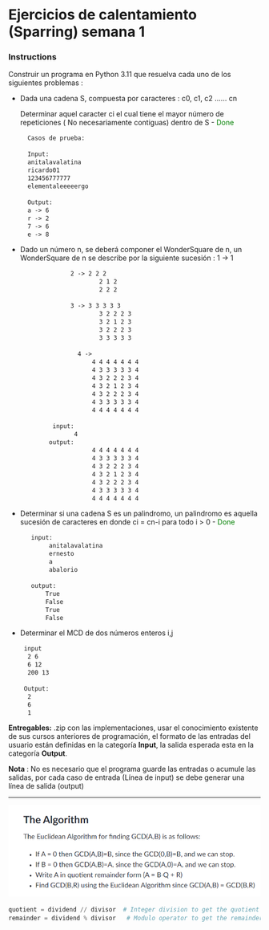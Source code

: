 # Ejercicios de calentamiento (Sparring) semana 1

### Instructions
Construir un programa en Python 3.11 que resuelva cada uno de los siguientes problemas : 
- Dada una cadena S, compuesta por caracteres :
                  c0, c1, c2 ...... cn
    
    
    Determinar aquel caracter ci el cual tiene el mayor número de repeticiones ( No necesariamente contiguas) dentro de S - <span style="color:green;">Done</span>

        Casos de prueba: 
      
        Input:
        anitalavalatina
        ricardo01
        123456777777
        elementaleeeeergo
       
        Output: 
        a -> 6
        r -> 2
        7 -> 6
        e -> 8

- Dado un número n, se deberá componer el WonderSquare de n, un WonderSquare de n se describe por la siguiente sucesión : 
                    1 -> 1

                    2 -> 2 2 2
                            2 1 2
                            2 2 2

                    3 -> 3 3 3 3 3 
                            3 2 2 2 3
                            3 2 1 2 3 
                            3 2 2 2 3
                            3 3 3 3 3

                      4 -> 
                          4 4 4 4 4 4 4
                          4 3 3 3 3 3 4
                          4 3 2 2 2 3 4
                          4 3 2 1 2 3 4
                          4 3 2 2 2 3 4
                          4 3 3 3 3 3 4
                          4 4 4 4 4 4 4
                
               input: 
                     4
              output: 
                          4 4 4 4 4 4 4
                          4 3 3 3 3 3 4
                          4 3 2 2 2 3 4
                          4 3 2 1 2 3 4
                          4 3 2 2 2 3 4
                          4 3 3 3 3 3 4
                          4 4 4 4 4 4 4

- Determinar si una cadena S es un palindromo, un palindromo es aquella sucesión de caracteres en donde ci = cn-i para todo i > 0 - <span style="color:green;">Done</span>

         input: 
              anitalavalatina
              ernesto
              a
              abalorio 
         
         output: 
             True
             False
             True
             False
- Determinar el MCD de dos números enteros i,j

       input
        2 6
        6 12
        200 13
       
       Output: 
        2
        6
        1

**Entregables:** .zip con las implementaciones, usar el conocimiento existente de sus cursos anteriores de programación, el formato de las entradas del usuario están definidas en la categoría **Input**, la salida esperada esta en la categoría **Output**. 

**Nota** : No es necesario que el programa guarde las entradas o acumule las salidas, por cada caso de entrada (Línea de input) se debe generar una línea de salida (output)

---
![Alt text](image.png)

```Python 
quotient = dividend // divisor  # Integer division to get the quotient
remainder = dividend % divisor   # Modulo operator to get the remainder
```
